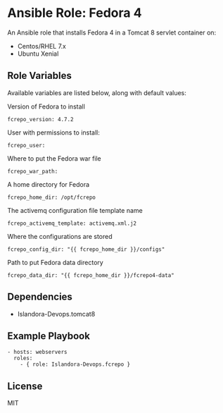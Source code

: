# Ansible Role: Fedora 4

An Ansible role that installs Fedora 4 in a Tomcat 8 servlet container on:

* Centos/RHEL 7.x
* Ubuntu Xenial

## Role Variables

Available variables are listed below, along with default values:

Version of Fedora to install
```
fcrepo_version: 4.7.2
```

User with permissions to install:
```
fcrepo_user:
```

Where to put the Fedora war file
```
fcrepo_war_path:
```

A home directory for Fedora
```
fcrepo_home_dir: /opt/fcrepo
```

The activemq configuration file template name
```
fcrepo_activemq_template: activemq.xml.j2
```

Where the configurations are stored
```
fcrepo_config_dir: "{{ fcrepo_home_dir }}/configs"
```

Path to put Fedora data directory
```
fcrepo_data_dir: "{{ fcrepo_home_dir }}/fcrepo4-data"
```

## Dependencies

* Islandora-Devops.tomcat8
  
## Example Playbook

    - hosts: webservers
      roles:
        - { role: Islandora-Devops.fcrepo }

## License

MIT